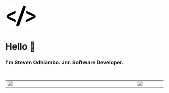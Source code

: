<img src="https://github.com/Sephens/Sephens/blob/main/code-removebg-preview.png" width="100"/>

<h1>Hello 👋 </h1>
<h3>I'm Steven Odhiambo. Jnr. Software Developer.</h3>

<br>

<center>
  <table>
    <tr>
        <td><img width="400px" align="left" src="https://github-readme-stats.vercel.app/api?username=Sephens&count_private=true&show_icons=true&theme=dark&layout=compact" /></td>
        <td><img width="380px" align="left" src="https://github-readme-stats.vercel.app/api/top-langs/?username=Sephens&hide=html&layout=compact&theme=dark" /></td>      
    </tr>   
  </table>
</center>
